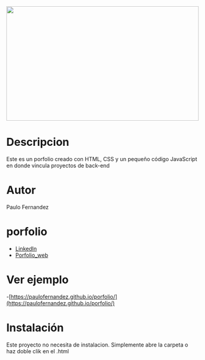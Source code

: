<img src="https://user-images.githubusercontent.com/71606159/162444299-541a3791-73d4-463e-a716-95222399df00.jpg" width="100%" height="300px" />

# Descripcion
Este es un porfolio creado con HTML, CSS y un pequeño código JavaScript en donde vincula proyectos de back-end
# Autor
Paulo Fernandez
# porfolio
* [LinkedIn](www.linkedin.com/in/paulo-fernández)
* [Porfolio_web](https://paulofernandez.github.io/porfolio/)

# Ver ejemplo
-[https://paulofernandez.github.io/porfolio/](https://paulofernandez.github.io/porfolio/)

# Instalación
Este proyecto no necesita de instalacion. Simplemente abre la carpeta o haz doble clik en el .html
